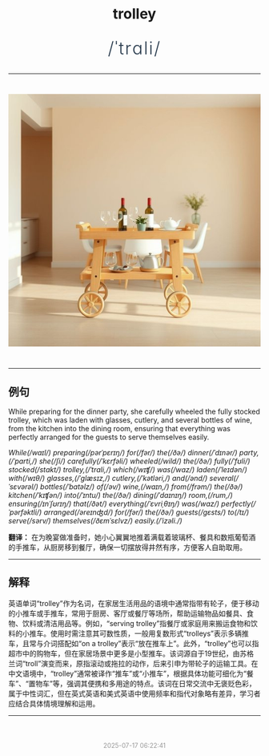 <div align="center">

# trolley

<div style="margin: 30px 0;">
<h1 style="font-size: 2.5em; font-weight: 300; letter-spacing: 2px; margin: 0; color: #2c3e50;">
/ˈtrɑli/
</h1>
</div>

</div>

---

<div align="center" style="margin: 40px 0;">

![trolley](images/trolley.png)

</div>

---

## 例句

While preparing for the dinner party, she carefully wheeled the fully stocked trolley, which was laden with glasses, cutlery, and several bottles of wine, from the kitchen into the dining room, ensuring that everything was perfectly arranged for the guests to serve themselves easily.

*While(/waɪl/) preparing(/pərˈpɛrɪŋ/) for(/fər/) the(/ðə/) dinner(/ˈdɪnər/) party,(/ˈpɑrti,/) she(/ʃi/) carefully(/ˈkɛrfəli/) wheeled(/wild/) the(/ðə/) fully(/ˈfʊli/) stocked(/stɑkt/) trolley,(/ˈtrɑli,/) which(/wɪʧ/) was(/wɑz/) laden(/ˈleɪdən/) with(/wɪθ/) glasses,(/ˈglæsɪz,/) cutlery,(/ˈkətləri,/) and(/ənd/) several(/ˈsɛvərəl/) bottles(/ˈbɑtəlz/) of(/əv/) wine,(/waɪn,/) from(/frəm/) the(/ðə/) kitchen(/ˈkɪʧən/) into(/ˈɪntu/) the(/ðə/) dining(/ˈdaɪnɪŋ/) room,(/rum,/) ensuring(/ɪnˈʃʊrɪŋ/) that(/ðət/) everything(/ˈɛvriˌθɪŋ/) was(/wɑz/) perfectly(/ˈpərfəktli/) arranged(/əreɪnʤd/) for(/fər/) the(/ðə/) guests(/gɛsts/) to(/tɪ/) serve(/sərv/) themselves(/ðɛmˈsɛlvz/) easily.(/ˈizəli./)*

**翻译：** 在为晚宴做准备时，她小心翼翼地推着满载着玻璃杯、餐具和数瓶葡萄酒的手推车，从厨房移到餐厅，确保一切摆放得井然有序，方便客人自助取用。

---

## 解释

英语单词“trolley”作为名词，在家居生活用品的语境中通常指带有轮子，便于移动的小推车或手推车，常用于厨房、客厅或餐厅等场所，帮助运输物品如餐具、食物、饮料或清洁用品等。例如，“serving trolley”指餐厅或家庭用来搬运食物和饮料的小推车。使用时需注意其可数性质，一般用复数形式“trolleys”表示多辆推车，且常与介词搭配如“on a trolley”表示“放在推车上”。此外，“trolley”也可以指超市中的购物车，但在家居场景中更多是小型推车。该词源自于19世纪，由苏格兰词“troll”演变而来，原指滚动或拖拉的动作，后来引申为带轮子的运输工具。在中文语境中，“trolley”通常被译作“推车”或“小推车”，根据具体功能可细化为“餐车”、“置物车”等，强调其便携和多用途的特点。该词在日常交流中无褒贬色彩，属于中性词汇，但在英式英语和美式英语中使用频率和指代对象略有差异，学习者应结合具体情境理解和运用。


---

<div align="center" style="margin-top: 50px;">
<small style="color: #999; font-size: 0.9em;">2025-07-17 06:22:41</small>
</div>
